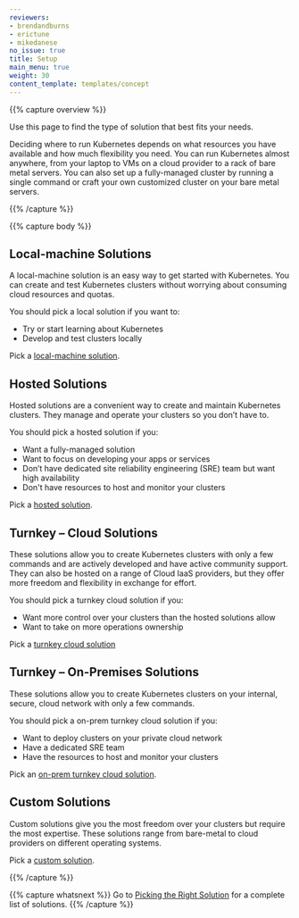 ```yaml
---
reviewers:
- brendandburns
- erictune
- mikedanese
no_issue: true
title: Setup
main_menu: true
weight: 30
content_template: templates/concept
---
```


{{% capture overview %}}

Use this page to find the type of solution that best fits your needs.

Deciding where to run Kubernetes depends on what resources you have available
and how much flexibility you need. You can run Kubernetes almost anywhere,
from your laptop to VMs on a cloud provider to a rack of bare metal servers.
You can also set up a fully-managed cluster by running a single command or craft
your own customized cluster on your bare metal servers.

{{% /capture %}}

{{% capture body %}}

## Local-machine Solutions

A local-machine solution is an easy way to get started with Kubernetes. You
can create and test Kubernetes clusters without worrying about consuming cloud
resources and quotas.

You should pick a local solution if you want to:

* Try or start learning about Kubernetes
* Develop and test clusters locally

Pick a [local-machine solution](/docs/setup/pick-right-solution/#local-machine-solutions).

## Hosted Solutions

Hosted solutions are a convenient way to create and maintain Kubernetes clusters. They
manage and operate your clusters so you don’t have to.

You should pick a hosted solution if you:

* Want a fully-managed solution
* Want to focus on developing your apps or services
* Don’t have dedicated site reliability engineering (SRE) team but want high availability
* Don't have resources to host and monitor your clusters

Pick a [hosted solution](/docs/setup/pick-right-solution/#hosted-solutions).

## Turnkey – Cloud Solutions


These solutions allow you to create Kubernetes clusters with only a few commands and
are actively developed and have active community support. They can also be hosted on
a range of Cloud IaaS providers, but they offer more freedom and flexibility in
exchange for effort.

You should pick a turnkey cloud solution if you:

* Want more control over your clusters than the hosted solutions allow
* Want to take on more operations ownership

Pick a [turnkey cloud solution](/docs/setup/pick-right-solution/#turnkey-cloud-solutions)

## Turnkey – On-Premises Solutions

These solutions allow you to create Kubernetes clusters on your internal, secure,
cloud network with only a few commands.

You should pick a on-prem turnkey cloud solution if you:

* Want to deploy clusters on your private cloud network
* Have a dedicated SRE team
* Have the resources to host and monitor your clusters

Pick an [on-prem turnkey cloud solution](/docs/setup/pick-right-solution/#on-premises-turnkey-cloud-solutions).

## Custom Solutions

Custom solutions give you the most freedom over your clusters but require the
most expertise. These solutions range from bare-metal to cloud providers on
different operating systems.

Pick a [custom solution](/docs/setup/pick-right-solution/#custom-solutions).

{{% /capture %}}

{{% capture whatsnext %}}
Go to [Picking the Right Solution](/docs/setup/pick-right-solution/) for a complete
list of solutions.
{{% /capture %}}